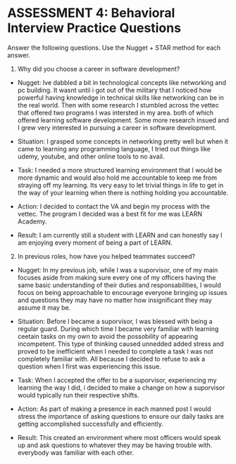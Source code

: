 # ASSESSMENT 4: Behavioral Interview Practice Questions

Answer the following questions. Use the Nugget + STAR method for each answer.

1. Why did you choose a career in software development?

- Nugget: Ive dabbled a bit in technological concepts like networking and pc building. It wasnt until i got out of the military that I noticed how powerful having knowledge in technical skills like networking can be in the real world. Then with some research I stumbled across the vettec that offered two programs I was intersted in my area. both of which offered learning software development. Some more research insued and I grew very interested in pursuing a career in software development.

- Situation: I grasped some concepts in networking pretty well but when it came to learning any programming language, I tried out things like udemy, youtube, and other online tools to no avail.

- Task: I needed a more structured learning environment that I would be more dynamic and would also hold me accountable to keep me from straying off my learning. Its very easy to let trivial things in life to get in the way of your learning when there is nothing holding you accountable.

- Action: I decided to contact the VA and begin my process with the vettec. The program I decided was a best fit for me was LEARN Academy. 

- Result: I am currently still a student with LEARN and can honestly say I am enjoying every moment of being a part of LEARN.





2. In previous roles, how have you helped teammates succeed?

- Nugget: In my previous job, while I was a suporvisor, one of my main focuses aside from making sure every one of my officers having the same basic understanding of their duties and responsabilities, I would focus on being approachable to encourage everyone bringing up issues and questions they may have no matter how insignificant they may assume it may be.

- Situation: Before I became a suporvisor, I was blessed with being a regular guard. During which time I became very familiar with learning ceetain tasks on my own to avoid the possobility of appearing incompetent. This type of thinking caused unnedded added stress and proved to be inefficient when I needed to complete a task I was not completely familiar with. All because I decided to refuse to ask a question when I first was experiencing this issue.

- Task: When I accepted the offer to be a suporvisor, experiencing my learning the way I did, i decided to make a change on how a suporvisor would typically run their respective shifts.

- Action: As part of making a presence in each manned post I would stress the importance of asking questions to ensure our daily tasks are getting accomplished successfully and efficiently.

- Result: This created an environment where most officers would speak up and ask questions to whatever they may be having trouble with. everybody was familiar with each other.